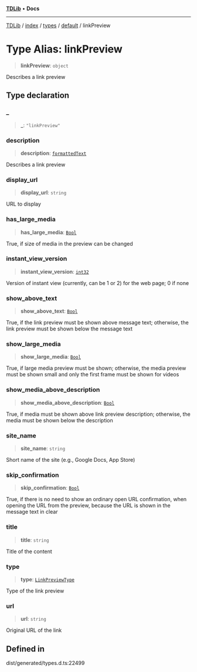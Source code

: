 [**TDLib**](../../../../../../README.md) • **Docs**

***

[TDLib](../../../../../../modules.md) / [index](../../../../../README.md) / [types](../../../README.md) / [default](../README.md) / linkPreview

# Type Alias: linkPreview

> **linkPreview**: `object`

Describes a link preview

## Type declaration

### \_

> **\_**: `"linkPreview"`

### description

> **description**: [`formattedText`](formattedText.md)

Describes a link preview

### display\_url

> **display\_url**: `string`

URL to display

### has\_large\_media

> **has\_large\_media**: [`Bool`](Bool.md)

True, if size of media in the preview can be changed

### instant\_view\_version

> **instant\_view\_version**: [`int32`](int32.md)

Version of instant view (currently, can be 1 or 2) for the web page; 0 if none

### show\_above\_text

> **show\_above\_text**: [`Bool`](Bool.md)

True, if the link preview must be shown above message text; otherwise, the link preview must be shown below the message text

### show\_large\_media

> **show\_large\_media**: [`Bool`](Bool.md)

True, if large media preview must be shown; otherwise, the media preview must be shown small and only the first frame must be shown for videos

### show\_media\_above\_description

> **show\_media\_above\_description**: [`Bool`](Bool.md)

True, if media must be shown above link preview description; otherwise, the media must be shown below the description

### site\_name

> **site\_name**: `string`

Short name of the site (e.g., Google Docs, App Store)

### skip\_confirmation

> **skip\_confirmation**: [`Bool`](Bool.md)

True, if there is no need to show an ordinary open URL confirmation, when opening the URL from the preview, because the URL is shown in the message text in clear

### title

> **title**: `string`

Title of the content

### type

> **type**: [`LinkPreviewType`](LinkPreviewType.md)

Type of the link preview

### url

> **url**: `string`

Original URL of the link

## Defined in

dist/generated/types.d.ts:22499
